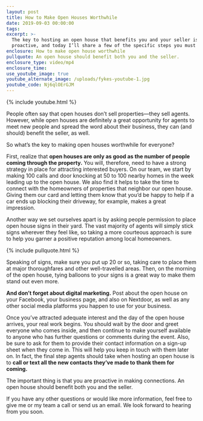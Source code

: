 ```yaml
---
layout: post
title: How to Make Open Houses Worthwhile
date: 2019-09-03 00:00:00
tags:
excerpt: >-
  The key to hosting an open house that benefits you and your seller is to be
  proactive, and today I’ll share a few of the specific steps you must take.
enclosure: How to make open house worthwhile
pullquote: An open house should benefit both you and the seller.
enclosure_type: video/mp4
enclosure_time:
use_youtube_image: true
youtube_alternate_image: /uploads/fykes-youtube-1.jpg
youtube_code: Nj6qlOErGJM
---
```


{% include youtube.html %}

People often say that open houses don’t sell properties—they sell agents. However, while open houses are definitely a great opportunity for agents to meet new people and spread the word about their business, they can (and should) benefit the seller, as well.&nbsp;

So what’s the key to making open houses worthwhile for everyone?&nbsp;

First, realize that **open houses are only as good as the number of people coming through the property.** You will, therefore, need to have a strong strategy in place for attracting interested buyers. On our team, we start by making 100 calls and door knocking at 50 to 100 nearby homes in the week leading up to the open house. We also find it helps to take the time to connect with the homeowners of properties that neighbor our open house. Giving them our card and letting them know that you’d be happy to help if a car ends up blocking their driveway, for example, makes a great impression.&nbsp;

Another way we set ourselves apart is by asking people permission to place open house signs in their yard. The vast majority of agents will simply stick signs wherever they feel like, so taking a more courteous approach is sure to help you garner a positive reputation among local homeowners.

{% include pullquote.html %}

Speaking of signs, make sure you put up 20 or so, taking care to place them at major thoroughfares and other well-travelled areas. Then, on the morning of the open house, tying balloons to your signs is a great way to make them stand out even more.&nbsp;

**And don’t forget about digital marketing.** Post about the open house on your Facebook, your business page, and also on Nextdoor, as well as any other social media platforms you happen to use for your business.&nbsp;

Once you’ve attracted adequate interest and the day of the open house arrives, your real work begins. You should wait by the door and greet everyone who comes inside, and then continue to make yourself available to anyone who has further questions or comments during the event. Also, be sure to ask for them to provide their contact information on a sign-up sheet when they come in. This will help you keep in touch with them later on. In fact, the final step agents should take when hosting an open house is to **call or text all the new contacts they’ve made to thank them for coming.**&nbsp;

The important thing is that you are proactive in making connections. An open house should benefit both you and the seller.&nbsp;

If you have any other questions or would like more information, feel free to give me or my team a call or send us an email. We look forward to hearing from you soon.<br>&nbsp;